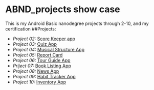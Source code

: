 # ABND_projects show case

This is my Android Basic nanodegree projects through 2-10, and my certification
##Projects:
* *Project 02:* [Score Keeper app](https://github.com/gundamkeroro/ABND_project/tree/master/NanoDegreeP2)
* *Project 03:* [Quiz App](https://github.com/gundamkeroro/ABND_project/tree/master/NanoDegreeP3)
* *Project 04:* [Musical Structure App](https://github.com/gundamkeroro/ABND_project/tree/master/NanoDegreeP4)
* *Project 05:* [Report Card](https://github.com/gundamkeroro/ABND_project/tree/master/NanoDegreeP5)
* *Project 06:* [Tour Guide App](https://github.com/gundamkeroro/ABND_project/tree/master/NanoDegreeP6)
* *Priject 07:* [Book Listing App](https://github.com/gundamkeroro/ABND_project/tree/master/NanoDegreeP7)
* *Project 08:* [News App](https://github.com/gundamkeroro/ABND_project/tree/master/NanoDegreeP8)
* *Project 09:* [Habit Tracker App](https://github.com/gundamkeroro/ABND_project/tree/master/NanoDegreeP9)
* *Project 10:* [Inventory App](https://github.com/gundamkeroro/ABND_project/tree/master/NanoDegreeP10)